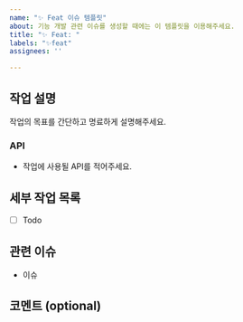 ```yaml
---
name: "✨ Feat 이슈 템플릿"
about: 기능 개발 관련 이슈를 생성할 때에는 이 템플릿을 이용해주세요.
title: "✨ Feat: "
labels: "✨feat"
assignees: ''

---
```


## 작업 설명

작업의 목표를 간단하고 명료하게 설명해주세요.

### API

- 작업에 사용될 API를 적어주세요.

## 세부 작업 목록

- [ ] Todo

## 관련 이슈

- 이슈

## 코멘트 (optional)
